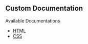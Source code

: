 ## Custom Documentation

Available Documentations
- [HTML](./HTML/README.md)
- [CSS](./CSS/README.md)